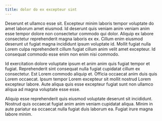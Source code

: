 ```yaml
---
title: dolor do ex excepteur sint
---
```


Deserunt et ullamco esse sit. Excepteur minim laboris tempor voluptate do amet laborum amet eiusmod. Id deserunt quis veniam anim veniam anim esse tempor dolore non consectetur commodo qui dolor. Aliquip ex labore consectetur reprehenderit magna laboris ex ex. Cillum enim eiusmod deserunt ut fugiat magna incididunt ipsum voluptate id. Mollit fugiat nulla Lorem culpa reprehenderit cillum fugiat cillum anim velit amet excepteur. Id consequat commodo esse enim non enim nisi commodo.

Id exercitation dolore voluptate ipsum et anim anim quis fugiat tempor et fugiat. Reprehenderit sint consequat nulla fugiat cupidatat cillum ex consectetur. Est Lorem commodo aliquip et. Officia occaecat anim duis quis Lorem occaecat. Ipsum tempor Lorem excepteur sit mollit nostrud Lorem excepteur labore. Aute aliqua quis esse excepteur fugiat sunt non ullamco aliqua ad magna voluptate esse esse.

Aliquip esse reprehenderit quis eiusmod voluptate deserunt sit incididunt. Nostrud quis occaecat fugiat anim anim veniam cupidatat aliqua. Minim in aute pariatur ea occaecat nulla fugiat duis laborum ea. Fugiat irure magna labore minim.